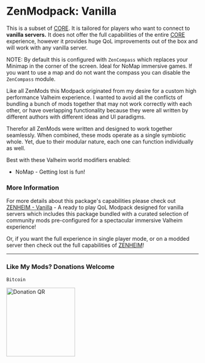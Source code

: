 # ZenModpack: Vanilla

This is a subset of [CORE](https://thunderstore.io/c/valheim/p/ZenDragon/ZenModpack_CORE/).  It is tailored for players who want to connect to **vanilla servers.**  It does not offer the full capabilities of the entire [CORE](https://thunderstore.io/c/valheim/p/ZenDragon/ZenModpack_CORE/) experience, however it provides huge QoL improvements out of the box and will work with any vanilla server.

NOTE: By default this is configured with `ZenCompass` which replaces your Minimap in the corner of the screen.  Ideal for NoMap immersive games.  If you want to use a map and do not want the compass you can disable the `ZenCompass` module.

Like all ZenMods this Modpack originated from my desire for a custom high performance Valheim experience. I wanted to avoid all the conflicts of bundling a bunch of mods together that may not work correctly with each other, or have overlapping functionality because they were all written by different authors with different ideas and UI paradigms.

Therefor all ZenMods were written and designed to work together seamlessly.  When combined, these mods operate as a single symbiotic whole. Yet, due to their modular nature, each one can function individually as well.

Best with these Valheim world modifiers enabled:
- NoMap - Getting lost is fun!

### More Information

For more details about this package's capabilities please check out [ZENHEIM - Vanilla](https://thunderstore.io/c/valheim/p/ZenDragon/ZENHEIM_Vanilla/) - A ready to play QoL Modpack designed for vanilla servers which includes this package bundled with a curated selection of community mods pre-configured for a spectacular immersive Valheim experience!

Or, if you want the full experience in single player mode, or on a modded server then check out the full capabilities of [ZENHEIM](https://thunderstore.io/c/valheim/p/ZenDragon/ZENHEIM)!

---
### Like My Mods? Donations Welcome

`Bitcoin`

<img alt="Donation QR" src="https://github.com/ZenDragonX/ZenMods_Valheim/blob/main/BTC_QR.png?raw=true" width=180>
